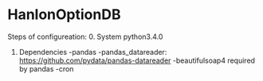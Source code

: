 # HanlonOptionDB
Steps of configureation:
0. System
    python3.4.0


1. Dependencies
    -pandas
    -pandas_datareader: https://github.com/pydata/pandas-datareader
    -beautifulsoap4     required by pandas
    -cron


